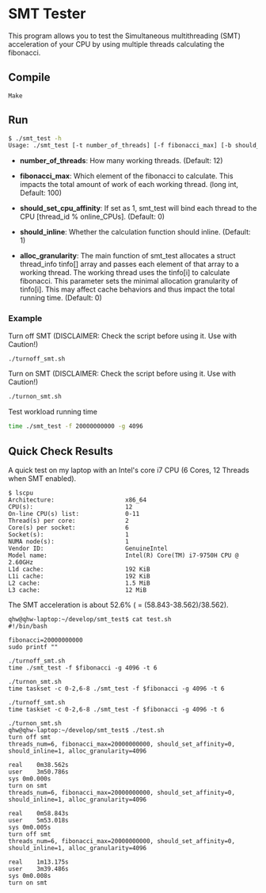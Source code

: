 # SMT Tester

This program allows you to test the Simultaneous multithreading (SMT) acceleration of your CPU by using multiple threads calculating the fibonacci.

## Compile

`Make`

## Run

```bash
$ ./smt_test -h
Usage: ./smt_test [-t number_of_threads] [-f fibonacci_max] [-b should_set_cpu_affinity] [-i should_inline] [-g alloc_granularity]
```

* **number\_of\_threads**: How many working threads. (Default: 12)

* **fibonacci\_max**: Which element of the fibonacci to calculate. This impacts the total amount of work of each working thread. (long int, Default: 100)

* **should\_set\_cpu\_affinity**: If set as 1, smt\_test will bind each thread to the CPU [thread\_id % online\_CPUs]. (Default: 0)

* **should\_inline**: Whether the calculation function should inline. (Default: 1)

* **alloc\_granularity**: The main function of smt\_test allocates a struct thread\_info tinfo[] array and passes each element of that array to a working thread. The working thread uses the tinfo[i] to calculate fibonacci. This parameter sets the minimal allocation granularity of tinfo[i]. This may affect cache behaviors and thus impact the total running time. (Default: 0)

### Example

Turn off SMT (DISCLAIMER: Check the script before using it. Use with Caution!)

```bash
./turnoff_smt.sh
```

Turn on SMT (DISCLAIMER: Check the script before using it. Use with Caution!)

```bash
./turnon_smt.sh
```

Test workload running time

```bash
time ./smt_test -f 20000000000 -g 4096
```

## Quick Check Results

A quick test on my laptop with an Intel's core i7 CPU (6 Cores, 12 Threads when SMT enabled).

```
$ lscpu
Architecture:                    x86_64
CPU(s):                          12
On-line CPU(s) list:             0-11
Thread(s) per core:              2
Core(s) per socket:              6
Socket(s):                       1
NUMA node(s):                    1
Vendor ID:                       GenuineIntel
Model name:                      Intel(R) Core(TM) i7-9750H CPU @ 2.60GHz
L1d cache:                       192 KiB
L1i cache:                       192 KiB
L2 cache:                        1.5 MiB
L3 cache:                        12 MiB
```

The SMT acceleration is about 52.6% ( = (58.843-38.562)/38.562).

```
qhw@qhw-laptop:~/develop/smt_test$ cat test.sh
#!/bin/bash

fibonacci=20000000000
sudo printf ""

./turnoff_smt.sh
time ./smt_test -f $fibonacci -g 4096 -t 6

./turnon_smt.sh
time taskset -c 0-2,6-8 ./smt_test -f $fibonacci -g 4096 -t 6

./turnoff_smt.sh
time taskset -c 0-2,6-8 ./smt_test -f $fibonacci -g 4096 -t 6

./turnon_smt.sh
qhw@qhw-laptop:~/develop/smt_test$ ./test.sh 
turn off smt
threads_num=6, fibonacci_max=20000000000, should_set_affinity=0, should_inline=1, alloc_granularity=4096

real	0m38.562s
user	3m50.786s
sys	0m0.000s
turn on smt
threads_num=6, fibonacci_max=20000000000, should_set_affinity=0, should_inline=1, alloc_granularity=4096

real	0m58.843s
user	5m53.018s
sys	0m0.005s
turn off smt
threads_num=6, fibonacci_max=20000000000, should_set_affinity=0, should_inline=1, alloc_granularity=4096

real	1m13.175s
user	3m39.486s
sys	0m0.008s
turn on smt
```